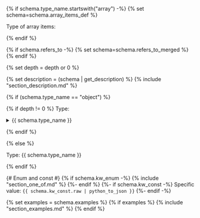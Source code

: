 {% if schema.type_name.startswith("array") -%}
{% set schema=schema.array_items_def %}

Type of array items:

{% endif %}

{% if schema.refers_to -%}
{% set schema=schema.refers_to_merged %}
{% endif %}

{% set depth = depth or 0 %}

{% set description = (schema | get_description) %}
{% include "section_description.md" %}

{% if (schema.type_name == "object") %}

{% if depth != 0 %}
Type:
<details>
  <summary>{{ schema.type_name }}</summary>

{% endif %}

<table>

<tr>
    <th> Property </th>
    <th> Description </th>
</tr>

{% for sub_property in schema.iterate_properties %}
<tr>
<td>
<pre><b>{{ sub_property.property_name }}</b></pre>
</td>
<td>
{% with schema=sub_property, depth=depth+1 %}
{% include "content.md" %}
{% endwith %}
</td>
</tr>

{% endfor %}

</table>

{% if depth != 0 %}

</details>

{% endif %}

{% else %}

Type: {{ schema.type_name }}

{% endif %}

{# Enum and const #}
{% if schema.kw_enum -%}
{% include "section_one_of.md" %}
{%- endif %}
{%- if schema.kw_const -%}
Specific value: `{{ schema.kw_const.raw | python_to_json }}`
{%- endif -%}

{% set examples = schema.examples %}
{% if examples %}
{% include "section_examples.md" %}
{% endif %}
